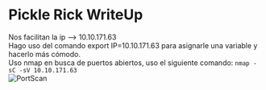 # Pickle Rick WriteUp

Nos facilitan la ip --> 10.10.171.63  
Hago uso del comando export IP=10.10.171.63 para asignarle una variable y hacerlo más cómodo.  
Uso nmap en busca de puertos abiertos, uso el siguiente comando: 
`nmap -sC -sV 10.10.171.63`  
![PortScan](https://github.com/Theeraz/theraz.github.io/assets/90190970/eb92a7c1-e126-42c9-9117-74d225ee6b48)

